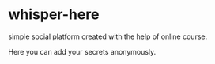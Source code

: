 # whisper-here
simple social platform created with the help of online course.

Here you can add your secrets anonymously.
